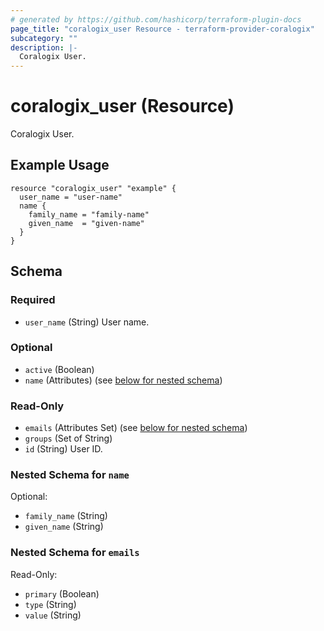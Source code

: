 ```yaml
---
# generated by https://github.com/hashicorp/terraform-plugin-docs
page_title: "coralogix_user Resource - terraform-provider-coralogix"
subcategory: ""
description: |-
  Coralogix User.
---
```


# coralogix_user (Resource)

Coralogix User.

## Example Usage

```hcl
resource "coralogix_user" "example" {
  user_name = "user-name"
  name {
    family_name = "family-name"
    given_name  = "given-name"
  }
}
```

<!-- schema generated by tfplugindocs -->
## Schema

### Required

- `user_name` (String) User name.

### Optional

- `active` (Boolean)
- `name` (Attributes) (see [below for nested schema](#nestedatt--name))

### Read-Only

- `emails` (Attributes Set) (see [below for nested schema](#nestedatt--emails))
- `groups` (Set of String)
- `id` (String) User ID.

<a id="nestedatt--name"></a>
### Nested Schema for `name`

Optional:

- `family_name` (String)
- `given_name` (String)


<a id="nestedatt--emails"></a>
### Nested Schema for `emails`

Read-Only:

- `primary` (Boolean)
- `type` (String)
- `value` (String)
